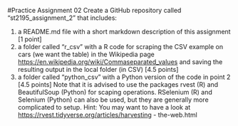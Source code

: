 #Practice Assignment 02
Create a GitHub repository called “st2195_assignment_2” that includes:
1. a README.md file with a short markdown description of this assignment [1 point]
2. a folder called “r_csv” with a R code for scraping the CSV example on cars (we
want the table) in the Wikipedia page https://en.wikipedia.org/wiki/Commaseparated_values and saving the resulting output in the local folder (in CSV) [4.5
points]
3. a folder called “python_csv” with a Python version of the code in point 2 [4.5
points]
Note that it is advised to use the packages rvest (R) and BeautifulSoup (Python) for
scaping operations. RSelenium (R) and Selenium (Python) can also be used, but they are
generally more complicated to setup.
Hint: You may want to have a look at https://rvest.tidyverse.org/articles/harvesting -
the-web.html
